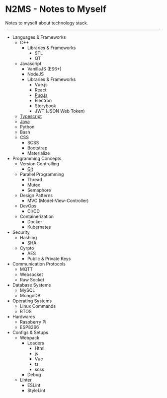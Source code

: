 
# N2MS - Notes to Myself

Notes to myself about technology stack.

---

* Languages & Frameworks
  * C++
    * Libraries & Frameworks
      * STL
      * QT
  * Javascript
    * VanillaJS (ES6+)
    * NodeJS
    * Libraries & Frameworks
      * Vue.js
      * React
      * [Pug.js](Languages%20&%20Frameworks/Javascript/Libraries%20&%20Frameworks/Pug.js/README.md)
      * Electron
      * Storybook
      * JWT (JSON Web Token)
  * [Typescript](Languages%20&%20Frameworks/Typescript/README.md)
  * [Java](Languages%20&%20Frameworks/Java/README.md)
  * Python
  * Bash
  * CSS
    * SCSS
    * Bootstrap
    * Materialize
* Programming Concepts
  * Version Controlling
    * [Git](Programming%20Concepts/Version%20Controlling/Git/README.md)
  * Parallel Programming
    * Thread
    * Mutex
    * Semaphore
  * Design Patterns
    * MVC (Model-View-Controller)
  * DevOps
    * CI/CD
  * Containerization
    * Docker
    * Kubernates
* Security
  * Hashing
    * SHA
  * Cyrpto
    * AES
    * Public & Private Keys
* Communication Protocols
  * MQTT
  * Websocket
  * Raw Socket
* Database Systems
  * MySQL
  * MongoDB
* Operating Systems
  * Linux Commands
  * RTOS
* Hardwares
  * Raspberry Pi
  * ESP8266
* Configs & Setups
  * Webpack
    * Loaders
      * Html
      * js
      * Vue
      * ts
      * scss
    * Debug
  * Linter
    * ESLint
    * StyleLint
  
